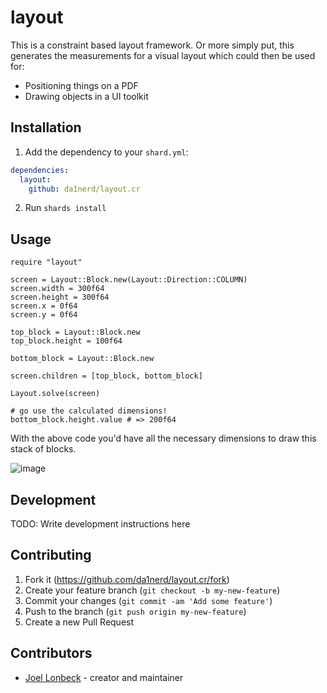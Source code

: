 # layout

This is a constraint based layout framework. Or more simply put, this generates the measurements for a visual layout which could then be used for:

* Positioning things on a PDF
* Drawing objects in a UI toolkit

## Installation

1. Add the dependency to your `shard.yml`:

```yaml
dependencies:
  layout:
    github: da1nerd/layout.cr
```

2. Run `shards install`

## Usage

```crystal
require "layout"

screen = Layout::Block.new(Layout::Direction::COLUMN)
screen.width = 300f64
screen.height = 300f64
screen.x = 0f64
screen.y = 0f64

top_block = Layout::Block.new
top_block.height = 100f64

bottom_block = Layout::Block.new

screen.children = [top_block, bottom_block]

Layout.solve(screen)

# go use the calculated dimensions!
bottom_block.height.value # => 200f64
```

With the above code you'd have all the necessary dimensions to draw this stack of blocks.

![image](https://user-images.githubusercontent.com/166412/95360139-2ecb0980-08f5-11eb-9b1a-d8bf144d52d7.png)

## Development

TODO: Write development instructions here

## Contributing

1. Fork it (<https://github.com/da1nerd/layout.cr/fork>)
2. Create your feature branch (`git checkout -b my-new-feature`)
3. Commit your changes (`git commit -am 'Add some feature'`)
4. Push to the branch (`git push origin my-new-feature`)
5. Create a new Pull Request

## Contributors

- [Joel Lonbeck](https://github.com/da1nerd) - creator and maintainer
